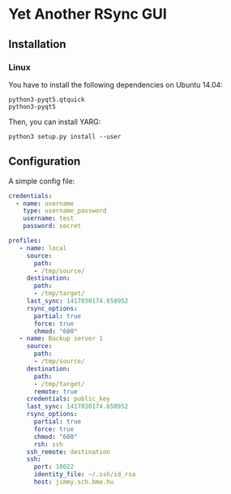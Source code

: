 # Yet Another RSync GUI

## Installation

### Linux

You have to install the following dependencies on Ubuntu 14.04:
```
python3-pyqt5.qtquick
python3-pyqt5
```

Then, you can install YARG:
```
python3 setup.py install --user
```

## Configuration

A simple config file:

```yaml
credentials:
  - name: username
    type: username_password
    username: test
    password: secret

profiles:
   - name: local
     source:
       path:
       - /tmp/source/
     destination:
       path:
       - /tmp/target/
     last_sync: 1417030174.658952
     rsync_options:
       partial: true
       force: true
       chmod: "600"
   - name: Backup server 1
     source:
       path:
       - /tmp/source/
     destination:
       path:
       - /tmp/target/
       remote: true
     credentials: public_key
     last_sync: 1417030174.658952
     rsync_options:
       partial: true
       force: true
       chmod: "600"
       rsh: ssh
     ssh_remote: destination
     ssh:
       port: 10022
       identity_file: ~/.ssh/id_rsa
       host: jimmy.sch.bme.hu
```
